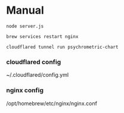 # Manual



```
node server.js
```

```
brew services restart nginx
```

```
cloudflared tunnel run psychrometric-chart
```


### cloudflared config


~/.cloudflared/config.yml


### nginx config

/opt/homebrew/etc/nginx/nginx.conf
